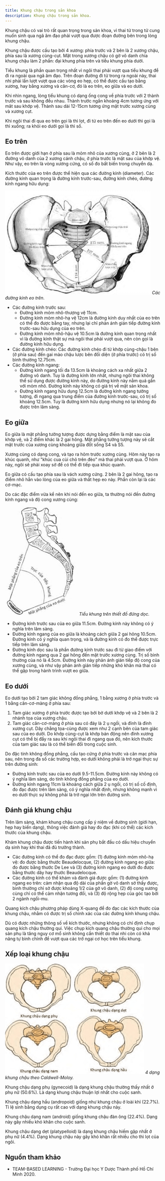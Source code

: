 ```yaml
---
title: Khung chậu trong sản khoa
description: Khung chậu trong sản khoa.
---
```


Khung chậu có vai trò rất quan trọng trong sản khoa, vì thai từ trong tử cung muốn sinh qua ngã âm đạo phải vượt qua được đoạn đường bên trong lòng khung chậu.

Khung chậu được cấu tạo bởi 4 xương: phía trước và 2 bên là 2 xương chậu, phía sau là xương cùng-cụt. Mặt trong xương chậu có gờ vô danh chia khung chậu làm 2 phần: đại khung phía trên và tiểu khung phía dưới.

Tiểu khung là phần quan trọng nhất vì ngôi thai phải vượt qua tiểu khung để đi ra ngoài qua ngã âm đạo. Trên đoạn đường đi từ trong ra ngoài này, thai nhi phải lần lượt vượt qua các vòng eo hẹp, có thể được cấu tạo bằng xương, hay bằng xương và cân-cơ, đó là eo trên, eo giữa và eo dưới.

Khi nhìn ngang, lòng tiểu khung có dạng ống cong về phía trước với 2 thành trước và sau không đều nhau. Thành trước ngắn khoảng 4cm tương ứng với măt sau khớp vệ. Thành sau dài 12-15cm tương ứng mặt trước xương cùng và xương cụt.

Khi ngôi thai đi qua eo trên gọi là thì lọt, đi từ eo trên đến eo dưới thì gọi là thì xuống; ra khỏi eo dưới gọi là thì sổ.

## Eo trên

Eo trên được giới hạn ở phía sau là mỏm nhô của xương cùng, ở 2 bên là 2 đường vô danh của 2 xương cánh chậu, ở phía trước là mặt sau của khớp vệ. Như vậy, eo trên là vòng xương cứng, có số đo bất biến trong chuyển dạ.

Kích thước của eo trên được thể hiện qua các đường kính (diameter). Các đường kính quan trọng là đường kính trước-sau, đường kính chéo, đường kính ngang hữu dụng:

![Các đường kính eo trên](../../../assets/san-khoa/khung-chau-trong-san-khoa/cac-duong-kinh-eo-tren.png)
_Các đường kính eo trên._

- Các đường kính trước sau:
  - Đường kính mỏm nhô-thượng vệ 11cm.
  - Đường kính mỏm nhô-hạ vệ 12cm là đường kính duy nhất của eo trên có thể đo được bằng tay, nhưng lại chỉ phản ánh gián tiếp đường kính trước-sau hữu dụng của eo trên.
  - Đường kính mỏm nhô-hậu vệ 10.5cm là đường kính quan trọng nhất vì là đường kính thật sự mà ngôi thai phải vượt qua, nên còn gọi là đường kính hữu dụng.
- Các đường kính chéo: Các đường kính chéo đi từ khớp cùng-chậu 1 bên (ở phía sau) đến gai mào chậu lược bên đối diện (ở phía trước) có trị số bình thường 12.75cm.
- Các đường kính ngang:
  - Đường kính ngang tối đa 13.5cm là khoảng cách xa nhất giữa 2 đường vô danh. Tuy là đường kính lớn nhất, nhưng ngôi thai không thể sử dụng được đường kính này, do đường kính này nằm quá gần với mỏm nhô. Đường kính này không có giá trị về mặt sản khoa.
  - Đường kính ngang hữu dụng 12.5cm là đường kính ngang tưởng tượng, đi ngang qua trung điểm của đường kính trước-sau, có trị số khoảng 12.5cm. Tuy là đường kính hữu dụng nhưng nó lại không đo được trên lâm sàng.

## Eo giữa

Eo giữa là mặt phẳng tưởng tượng được dựng bằng điểm là mặt sau của khớp vệ, và 2 điểm khác là 2 gai hông. Mặt phẳng tưởng tượng này sẽ cắt mặt trước của xương cùng khoảng giữa đốt sống S4 và S5.

Xương cùng có dạng cong, và tạo ra hõm trước xương cùng. Hõm này tạo ra khúc quanh, như "khúc cua cùi chỏ trên đèo" mà thai phải vượt qua. Ở hõm này, ngôi sẽ phải xoay sở để có thể đi tiếp qua khúc quanh.

Eo giữa có cấu tạo phía sau là vách xương cứng. 2 bên là 2 gai hông, tạo ra điểm nhô hẳn vào lòng của eo giữa và thắt hẹp eo này. Phần còn lại là các cơ-mạc.

Do các đặc điểm vừa kể nên khi nói đến eo giữa, ta thường nói đến đường kính ngang và độ cong xương cùng:

![Tiểu khung trên thiết đồ đứng dọc](../../../assets/san-khoa/khung-chau-trong-san-khoa/tieu-khung-tren-thiet-do-dung-doc.png)
_Tiểu khung trên thiết đồ đứng dọc._

- Đường kính trước sau của eo giữa 11.5cm. Đường kính này không có ý nghĩa trên lâm sàng.
- Đường kính ngang của eo giữa là khoảng cách giữa 2 gai hông 10.5cm. Đường kính có ý nghĩa quan trọng, và là đường
  kính có đo thể được trực tiếp trên lâm sàng.
- Đường kính dọc sau là phần đường kính trước sau đi từ giao điểm với đường kính ngang qua 2 gai hông đến mặt trước xương cùng. Trị số bình thường của nó là 4.5cm. Đường kính này phản ánh gián tiếp độ cong của xương cùng, và như vậy phản ánh gián tiếp những khó khăn mà thai có thể gặp trong hành trình vượt eo giữa.

## Eo dưới

Eo dưới tạo bởi 2 tam giác không đồng phẳng, 1 bằng xương ở phía trước và 1 bằng cân-cơ-màng ở phía sau:

1. Tam giác xương ở phía trước được tạo bởi bờ dưới khớp vệ và 2 bên là 2 nhánh tọa của xương chậu.
2. Tam giác cân-cơ-màng ở phía sau có đáy là 2 ụ ngồi, và đỉnh là đỉnh xương cụt. Dây chằng tọa-cùng được xem như 2 cạnh bên của tam giác sau của eo dưới. Do khớp cùng-cụt là khớp bán động nên đỉnh xương cụt có thể bị đẩy ra sau khi ngôi thai đi ngang qua đó, nên kích thước của tam giác sau là có thể biến đổi trong cuộc sinh.

Do đặc tính không đồng phẳng, cấu tạo cứng ở phía trước và cân mạc phía sau, nên trong đa số các trường hợp, eo dưới không phải là trở ngại thực sự trên đường sinh:

- Đường kính trước sau của eo dưới 9.5-11.5cm. Đường kính này không có ý nghĩa lâm sàng, do tính không đồng phẳng của eo dưới.
- Đường kính ngang 11cm là khoảng cách giữa 2 ụ ngồi, có trị số cố định, đo đạc được trên lâm sàng, có ý nghĩa nhất định, nhưng không mạnh vì eo dưới thực sự không phải là trở ngại lớn trên đường sinh.

## Đánh giá khung chậu

Trên lâm sàng, khám khung chậu cung cấp ý niệm về đường sinh (giới hạn, hẹp hay biến dạng), thông việc đánh giá hay đo đạc (khi có thể) các kích thước của khung chậu.

Khám khung chậu được tiến hành khi sản phụ bắt đầu có dấu hiệu chuyển dạ sinh hay khi thai đã đủ trưởng thành.

- Các đường kính có thể đo đạc được gồm: (1) đường kính mỏm nhô-hạ vệ: đo được bằng thước Beaudelocque, (2) đường kính ngang eo giữa: đo được bằng thước De Lee và (3) đường kính ngang eo dưới đo được bằng thước dây hay thước Beaudelocque.
- Các đường kính có thể khám và đánh giá được gồm: (1) đường kính ngang eo trên: cảm nhận qua độ dài của phần gờ vô danh sờ thấy được, bình thường chỉ sờ được khoảng 1/2 của gờ vô danh, (2) độ cong xương cùng chỉ có thể cảm nhận tương đối, và (3) độ rộng hẹp của góc tạo bởi 2 ngành ngồi-mu.

Quang kích chậu phương pháp dùng X-quang để đo đạc các kích thước của khung chậu, nhằm có được trị số chính xác của các đường kính khung chậu.

Dù có được những thông số về kích thước, nhưng không có chỉ định chụp quang kích chậu thường qui. Việc chụp kích quang chậu thường qui cho mọi sản phụ là tăng nguy cơ mổ sinh không cần thiết do thai nhi còn có khả năng tự bình chỉnh để vượt qua các trở ngại cơ học trên tiểu khung.

## Xếp loại khung chậu

![Các dạng khung chậu](../../../assets/san-khoa/khung-chau-trong-san-khoa/cac-dang-khung-chau-theo-caldwell-moloy.png)
_4 dạng khung chậu theo Caldwell-Moloy._

Khung chậu dạng phụ (gynecoid) là dạng khung chậu thường thấy nhất ở phụ nữ (50.6%). Là dạng khung chậu thuận lợi nhất cho cuộc sanh.

Khung chậu dạng hầu (andropoid) giống như khung chậu ở loài khỉ (22.7%). Tỉ lệ sinh bằng dụng cụ rất cao với dạng khung chậu này.

Khung chậu dạng nam (android) giống khung chậu đàn ông (22.4%). Dạng này gây nhiều khó khăn cho cuộc sanh.

Khung chậu dạng dẹt (platypelloid) là dạng khung chậu hiếm gặp nhất ở phụ nữ (4.4%). Dạng khung chậu này gây khó khăn rất nhiều cho thì lọt của ngôi.

## Nguồn tham khảo

- TEAM-BASED LEARNING - Trường Đại học Y Dược Thành phố Hồ Chí Minh 2020.

